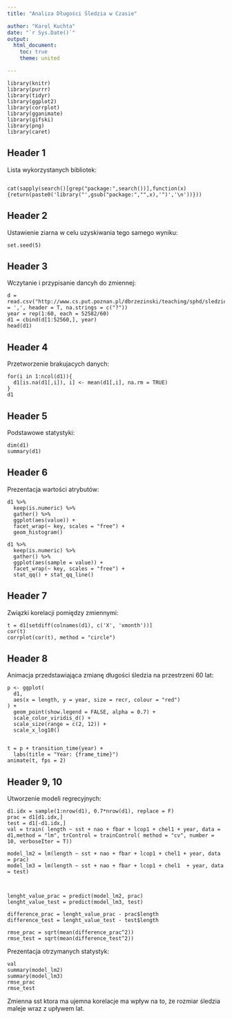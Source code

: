 ```yaml
---
title: "Analiza Długości Śledzia w Czasie"

author: "Karol Kuchta"
date: "`r Sys.Date()`"
output:
  html_document:
    toc: true
    theme: united

---
```



```{r, echo = F}
library(knitr)
library(purrr)
library(tidyr)
library(ggplot2)
library(corrplot)
library(gganimate)
library(gifski)
library(png)
library(caret)
```

Header 1
------------------------------
Lista wykorzystanych bibliotek:

```{r, echo = F}

cat(sapply(search()[grep("package:",search())],function(x){return(paste0('library("',gsub("package:","",x),'")','\n'))}))
```

Header 2
------------------------------
Ustawienie ziarna w celu uzyskiwania tego samego wyniku:

```{r}
set.seed(5)
```

Header 3
------------------------------
Wczytanie i przypisanie dancyh do zmiennej:

```{r, echo = F}
d = read.csv("http://www.cs.put.poznan.pl/dbrzezinski/teaching/sphd/sledzie.csv",sep = ',', header = T, na.strings = c("?"))
year = rep(1:60, each = 52582/60)
d1 = cbind(d[1:52560,], year)
head(d1)
```

Header 4
------------------------------
Przetworzenie brakujacych danych:

```{r, echo = F}
for(i in 1:ncol(d1)){
  d1[is.na(d1[,i]), i] <- mean(d1[,i], na.rm = TRUE)
}
d1
```

Header 5
------------------------------
Podstawowe statystyki:

```{r, echo = F}
dim(d1)
summary(d1)
```

Header 6
------------------------------
Prezentacja wartości atrybutów:

```{r, echo = F}
d1 %>%
  keep(is.numeric) %>% 
  gather() %>% 
  ggplot(aes(value)) +
  facet_wrap(~ key, scales = "free") +
  geom_histogram()

d1 %>%
  keep(is.numeric) %>% 
  gather() %>% 
  ggplot(aes(sample = value)) +
  facet_wrap(~ key, scales = "free") +
  stat_qq() + stat_qq_line()
```

Header 7
------------------------------
Związki korelacji pomiędzy zmiennymi:

```{r, echo = F}
t = d1[setdiff(colnames(d1), c('X', 'xmonth'))]
cor(t)
corrplot(cor(t), method = "circle")
```

Header 8
------------------------------
Animacja przedstawiająca zmianę długości śledzia na przestrzeni 60 lat:

```{r, echo = F}
p <- ggplot(
  d1, 
  aes(x = length, y = year, size = recr, colour = "red")
) +
  geom_point(show.legend = FALSE, alpha = 0.7) +
  scale_color_viridis_d() +
  scale_size(range = c(2, 12)) +
  scale_x_log10() 


t = p + transition_time(year) +
  labs(title = "Year: {frame_time}")
animate(t, fps = 2)
```

Header 9, 10
------------------------------
Utworzenie modeli regrecyjnych:

```{r, echo = F}
d1.idx = sample(1:nrow(d1), 0.7*nrow(d1), replace = F)
prac = d1[d1.idx,]
test = d1[-d1.idx,]
val = train( length ~ sst + nao + fbar + lcop1 + chel1 + year, data = d1,method = "lm", trControl = trainControl( method = "cv", number = 10, verboseIter = T))

model_lm2 = lm(length ~ sst + nao + fbar + lcop1 + chel1 + year, data = prac)
model_lm3 = lm(length ~ sst + nao + fbar + lcop1 + chel1  + year, data = test)



lenght_value_prac = predict(model_lm2, prac)
lenght_value_test = predict(model_lm3, test)

difference_prac = lenght_value_prac - prac$length
difference_test = lenght_value_test - test$length

rmse_prac = sqrt(mean(difference_prac^2))
rmse_test = sqrt(mean(difference_test^2))
```

Prezentacja otrzymanych statystyk: 

```{r, echo = F}
val
summary(model_lm2)
summary(model_lm3)
rmse_prac
rmse_test
```

Zmienna sst ktora ma ujemna korelacje ma wpływ na to, że rozmiar śledzia maleje wraz z upływem lat.